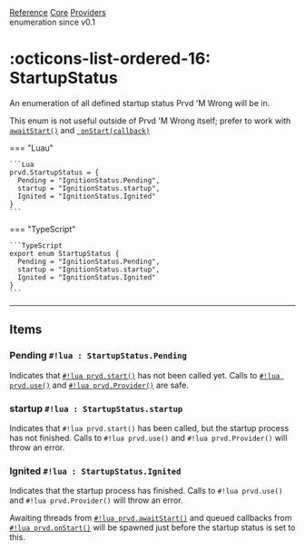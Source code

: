 <div class="pmwdoc-reference-breadcrumbs">
<a href="../../../">Reference</a>
<a href="../../">Core</a>
<a href="../">Providers</a>
</div>

<div class="pmwdoc-reference-tags">
<span class="pmwdoc-reference-highlight">enumeration</span>
<span class="pmwdoc-reference-since">since v0.1</span>
</div>

# :octicons-list-ordered-16: StartupStatus

An enumeration of all defined startup status Prvd 'M Wrong will be in.

This enum is not useful outside of Prvd 'M Wrong itself; prefer to work with
[`awaitStart()`](await-start.md) and [`
onStart(callback)`](on-start.md)

=== "Luau"

    ```Lua
    prvd.StartupStatus = {
      Pending = "IgnitionStatus.Pending",
      startup = "IgnitionStatus.startup",
      Ignited = "IgnitionStatus.Ignited"
    }
    ```

=== "TypeScript"

    ```TypeScript
    export enum StartupStatus {
      Pending = "IgnitionStatus.Pending",
      startup = "IgnitionStatus.startup",
      Ignited = "IgnitionStatus.Ignited"
    }
    ```

---

## Items

### Pending `#!lua : StartupStatus.Pending`

Indicates that [`#!lua prvd.start()`](start.md) has not been called yet. Calls
to [`#!lua prvd.use()`](use.md) and [`#!lua prvd.Provider()`](provider.md) are
safe.

### startup `#!lua : StartupStatus.startup`

Indicates that `#!lua prvd.start()` has been called, but the startup process
has not finished. Calls to `#!lua prvd.use()` and `#!lua prvd.Provider()` will
throw an error.

### Ignited `#!lua : StartupStatus.Ignited`

Indicates that the startup process has finished. Calls to `#!lua prvd.use()`
and `#!lua prvd.Provider()` will throw an error.

Awaiting threads from [`#!lua prvd.awaitStart()`](await-start.md) and
queued callbacks from [`#!lua prvd.onStart()`](on-start.md) will be
spawned just before the startup status is set to this.
